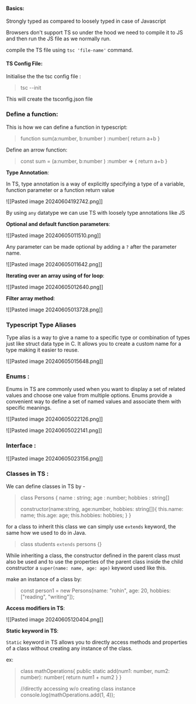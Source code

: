 #### Basics:

 Strongly typed as compared to loosely typed in case of Javascript
 
 Browsers don't support TS so under the hood we need to compile it to JS and then run the JS file as we normally run.

compile the TS file using `tsc 'file-name'` command.

#### TS Config File:

Initialise the the tsc config file :

>tsc --init

This will create the tsconfig.json file

### Define a function:

This is how we can define a function in typescript:

>function sum(a:number, b:number ) :number{
>	return a+b
>}

Define an arrow function: 

>const sum = (a:number, b:number ) :number => {
>	return a+b
>}

**Type Annotation**: 

In TS, type annotation is a way of explicitly specifying a type of a variable, function parameter or a function return value

![[Pasted image 20240604192742.png]]

 By using `any` datatype we can use TS with loosely type annotations like JS

**Optional and default function parameters**: 

![[Pasted image 20240605011510.png]]

Any parameter can be made optional by adding a `?` after the parameter name.

![[Pasted image 20240605011642.png]]

**Iterating over an array using of for loop**:

![[Pasted image 20240605012640.png]]

**Filter array method**:

![[Pasted image 20240605013728.png]]

### Typescript Type Aliases

Type alias is a way to give a name to a specific type or combination of types just like struct data type in C. It allows you to create a custom name for a type making it easier to reuse.

![[Pasted image 20240605015648.png]]


### Enums :

Enums in TS are commonly used when you want to display a set of related values and choose one value from multiple options. Enums provide a convenient way to define a set of named values and associate them with specific meanings.

![[Pasted image 20240605022126.png]]

![[Pasted image 20240605022141.png]]

### Interface :


![[Pasted image 20240605023156.png]]

### Classes in TS :

We can define classes in TS by - 

>class Persons {
>name : string;
>age : number;
>hobbies : string[]
>
>constructor(name:string, age:number, hobbies: string[]){
>this.name: name;
>this.age: age;
>this.hobbies: hobbies; 
>}
>}

for a class to inherit this class we can simply use `extends` keyword, the same how we used to do in Java.

>class students `extends` persons {}

While inheriting a class, the constructor defined in the parent class must also be used and to use the properties of the parent class inside the child constructor a `super(name: name, age: age)` keyword used like this.

make an instance of a class by:

>const person1 = new Persons(name: "rohin", age: 20, hobbies: ["reading", "writing"]);

**Access modifiers in TS**:

![[Pasted image 20240605120404.png]]

**Static keyword in TS**:

`Static` keyword in TS allows you to directly access methods and properties of a class without creating any instance of the class.

ex:  

>class mathOperations{
>public static add(num1: number, num2: number): number{
>	return num1 + num2
>	}
>}
>
>//directly accessing w/o creating class instance
>console.log(mathOperations.add(1, 4));  


